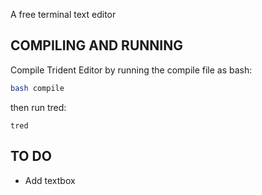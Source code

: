 A free terminal text editor

## COMPILING AND RUNNING
Compile Trident Editor by running the compile file as bash: 
```sh
bash compile
```
then run tred:
```
tred
```

## TO DO
- Add textbox